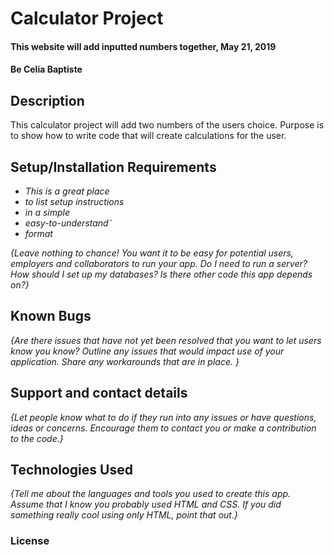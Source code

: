 # Calculator Project

#### This website will add inputted numbers together, May 21, 2019

#### Be **Celia Baptiste**

## Description

This calculator project will add two numbers of the users choice. Purpose is to show how to write code that will create calculations for the user.

## Setup/Installation Requirements

* _This is a great place_
* _to list setup instructions_
* _in a simple_
* _easy-to-understand_˜
* _format_

_{Leave nothing to chance! You want it to be easy for potential users, employers and collaborators to run your app. Do I need to run a server? How should I set up my databases? Is there other code this app depends on?}_

## Known Bugs

_{Are there issues that have not yet been resolved that you want to let users know you know?  Outline any issues that would impact use of your application.  Share any workarounds that are in place. }_

## Support and contact details

_{Let people know what to do if they run into any issues or have questions, ideas or concerns.  Encourage them to contact you or make a contribution to the code.}_

## Technologies Used

_{Tell me about the languages and tools you used to create this app. Assume that I know you probably used HTML and CSS. If you did something really cool using only HTML, point that out.}_

### License
